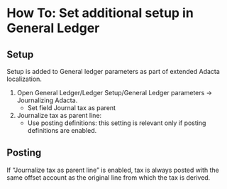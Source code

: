 # How To: Set additional setup in General Ledger

## Setup

Setup is added to General ledger parameters as part of extended Adacta localization.

1. Open General Ledger/Ledger Setup/General Ledger parameters -> Journalizing Adacta.
   - Set field Journal tax as parent
2. Journalize tax as parent line:
   - Use posting definitions: this setting is relevant only if posting definitions are enabled. 

## Posting

If “Journalize tax as parent line” is enabled, tax is always posted with the same offset account as the original line from which the tax is derived. 

 

 

 

 